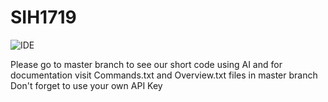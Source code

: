 # SIH1719

![IDE](https://github.com/user-attachments/assets/c2f6fec5-1e53-4ac1-84b4-f68825c8349f)

Please go to master branch to see our short code using AI 
and for documentation visit Commands.txt and Overview.txt files in master branch
Don't forget to use your own API Key
